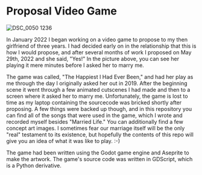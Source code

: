 # Proposal Video Game
![DSC_0050 1236](https://user-images.githubusercontent.com/102173297/194731863-7a670561-8ccc-4ff2-9ddb-e1c1c54c75fa.jpg)

In January 2022 I began working on a video game to propose to my then girlfriend of three years. I had decided early on in the relationship that this is how I would propose, and after several months of work I proposed on May 29th, 2022 and she said, "Yes!" In the picture above, you can see her playing it mere minutes before I asked her to marry me. 

The game was called, "The Happiest I Had Ever Been," and had her play as me through the day I originally asked her out in 2019. After the beginning scene it went through a few animated cutscenes I had made and then to a screen where it asked her to marry me. Unfortunately, the game is lost to time as my laptop containing the sourcecode was bricked shortly after proposing. A few things were backed up though, and in this repository you can find all of the songs that were used in the game, which I wrote and recorded myself besides "Married Life." You can additionally find a few concept art images. I sometimes fear our marriage itself will be the only "real" testament to its existence, but hopefully the contents of this repo will give you an idea of what it was like to play. :-)

The game had been written using the Godot game engine and Aseprite to make the artwork. The game's source code was written in GDScript, which is a Python derivative.
